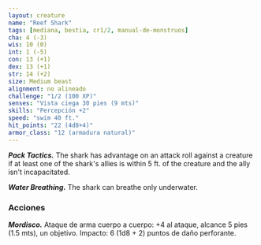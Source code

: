 ```yaml
---
layout: creature
name: "Reef Shark"
tags: [mediana, bestia, cr1/2, manual-de-monstruos]
cha: 4 (-3)
wis: 10 (0)
int: 1 (-5)
con: 13 (+1)
dex: 13 (+1)
str: 14 (+2)
size: Medium beast
alignment: no alineado
challenge: "1/2 (100 XP)"
senses: "Vista ciega 30 pies (9 mts)"
skills: "Percepción +2"
speed: "swim 40 ft."
hit_points: "22 (4d8+4)"
armor_class: "12 (armadura natural)"
---
```


***Pack Tactics.*** The shark has advantage on an attack roll against a creature if at least one of the shark's allies is within 5 ft. of the creature and the ally isn't incapacitated.

***Water Breathing.*** The shark can breathe only underwater.

### Acciones

***Mordisco.*** Ataque de arma cuerpo a cuerpo: +4 al ataque, alcance 5 pies (1.5 mts), un objetivo. Impacto: 6 (1d8 + 2) puntos de daño perforante.